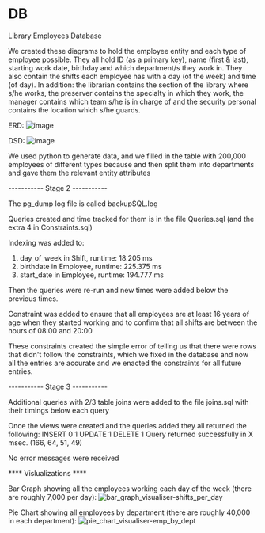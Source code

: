 # DB
Library Employees Database

We created these diagrams to hold the employee entity and each type of employee possible. They all hold ID (as a primary key), name (first & last), starting work date, birthday and which department/s they work in. They also contain the shifts each employee has with a day (of the week) and time (of day). In addition: the librarian contains the section of the library where s/he works, the preserver contains the specialty in which they work, the manager contains which team s/he is in charge of and the security personal contains the location which s/he guards.

ERD:
![image](https://github.com/rlwolfe/DB/assets/67902191/054bebb4-78ee-48ef-9dc2-9c262b73f343)

DSD:
![image](https://github.com/rlwolfe/DB/assets/67902191/ecf20615-1169-4028-bf54-c2be7308fd13)


We used python to generate data, and we filled in the table with 200,000 employees of different types because and then split them into departments and gave them the relevant entity attributes

----------- Stage 2 -----------

The pg_dump log file is called backupSQL.log

Queries created and time tracked for them is in the file Queries.sql (and the extra 4 in Constraints.sql)

Indexing was added to:
1. day_of_week in Shift, runtime: 18.205 ms
2. birthdate in Employee, runtime: 225.375 ms
3. start_date in Employee, runtime: 194.777 ms

Then the queries were re-run and new times were added below the previous times.

Constraint was added to ensure that all employees are at least 16 years of age when they started working and to confirm that all shifts are between the hours of 08:00 and 20:00

These constraints created the simple error of telling us that there were rows that didn't follow the constraints, which we fixed in the database and now all the entries are accurate and we enacted the constraints for all future entries.

----------- Stage 3 -----------

Additional queries with 2/3 table joins were added to the file joins.sql with their timings below each query

Once the views were created and the queries added they all returned the following:
INSERT 0 1
UPDATE 1
DELETE 1
Query returned successfully in X msec. (166, 64, 51, 49)

No error messages were received

**** Vislualizations ****

Bar Graph showing all the employees working each day of the week (there are roughly 7,000 per day):
![bar_graph_visualiser-shifts_per_day](https://github.com/user-attachments/assets/a3d334d5-6d1b-459c-b31c-4f5b4b53a0e7)

Pie Chart showing all employees by department (there are roughly 40,000 in each department):
![pie_chart_visualiser-emp_by_dept](https://github.com/user-attachments/assets/9ab16278-52d1-4d21-9f66-8bb5248a8ca0)
